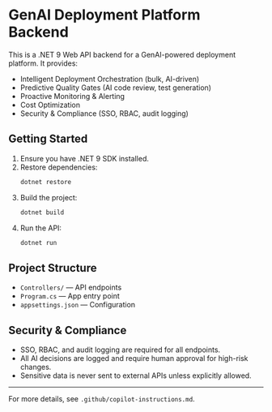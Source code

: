 # GenAI Deployment Platform Backend

This is a .NET 9 Web API backend for a GenAI-powered deployment platform. It provides:

- Intelligent Deployment Orchestration (bulk, AI-driven)
- Predictive Quality Gates (AI code review, test generation)
- Proactive Monitoring & Alerting
- Cost Optimization
- Security & Compliance (SSO, RBAC, audit logging)

## Getting Started

1. Ensure you have .NET 9 SDK installed.
2. Restore dependencies:
   ```powershell
   dotnet restore
   ```
3. Build the project:
   ```powershell
   dotnet build
   ```
4. Run the API:
   ```powershell
   dotnet run
   ```

## Project Structure
- `Controllers/` — API endpoints
- `Program.cs` — App entry point
- `appsettings.json` — Configuration

## Security & Compliance
- SSO, RBAC, and audit logging are required for all endpoints.
- All AI decisions are logged and require human approval for high-risk changes.
- Sensitive data is never sent to external APIs unless explicitly allowed.

---

For more details, see `.github/copilot-instructions.md`.
